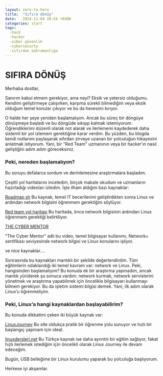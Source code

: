 ```yaml
---
layout: zero-to-hero
title:  "Sıfıra dönüş"
date:   2024-11-04 20:54 +0300
categories: start
tags:
  -hack
  -hacker
  -siber güvenlik
  -cybersecurty
  -sıfırdan kahramanlığa
---
```


# SIFIRA DÖNÜŞ

Merhaba dostlar,

Sanırım kabul etmem gerekiyor, ama neyi? Eksik ve yetersiz olduğumu. Kendimi geliştirmeye çalışırken, karşıma sürekli bilmediğim veya eksik olduğum temel konular çıkıyor ve bu da hevesimi kırıyor.

O halde her şeye yeniden başlamalıyım. Ancak bu süreç bir döngüye dönüşmeye başladı ve bu döngüde sıkışıp kalmak istemiyorum. Öğrendiklerimi düzenli olarak not alarak ve ilerlememi kaydederek daha sistemli bir yol izlemem gerektiğine karar verdim. Bu yüzden, bu blogda kendi notlarımı paylaşarak sıfırdan zirveye uzanan bir yolculuğun hikayesini anlatmak istiyorum. Yani, bir "Red Team" uzmanının veya bir hacker’ın nasıl geliştiğini adım adım göreceksiniz.

### Peki, nereden başlamalıyım?
Bu soruyu defalarca sordum ve derinlemesine araştırmalara başladım.

Çeşitli yol haritalarını inceledim, birçok makale okudum ve uzmanların hazırladığı videoları izledim. İşte ilham aldığım bazı kaynaklar:

[Roadmap sh](https://roadmap.sh/cyber-security)
Bu kaynak, temel IT becerilerimi geliştirdikten sonra Linux ve ardından network bilgisini öğrenmem gerektiğini söylüyor.

[Red team yol haritası](https://xmind.app/m/9Zcnkq/)
Bu haritada, önce network bilgisinin ardından Linux öğrenmem gerektiği belirtiliyor.

[THE CYBER MENTOR](https://youtu.be/e82g80Kzg4k)

"The Cyber Mentor" adlı bu video, temel bilgisayar kullanımı, Network+ sertifikası seviyesinde network bilgisi ve Linux konularını işliyor.

ve nice kaynaklar....

Sonrasında bu kaynakları mantıklı bir şekilde değerlendirdim. Tüm eğitimlerin odaklandığı iki temel kavram var: network ve Linux. Peki, hangisinden başlamalıyım? Bu konuda ek bir araştırma yapmadım, ancak mantık yürüterek şu sonuca vardım: network kurmak, network servislerini yönetmek ve araştırma yapabilmek için öncelikle bilgisayarı kullanmayı bilmem gerekiyor. Bu da işletim sistemi bilgisi demek. Yani, ilk adım olarak Linux’u öğrenmeliyim.

### Peki, Linux’a hangi kaynaklardan başlayabilirim?

Bu konuda dikkatimi çeken iki büyük kaynak var:

[LinuxJourney](https://linuxjourney.com/)
Bu site oldukça pratik bir öğrenme yolu sunuyor ve hızlı bir başlangıç yapmam için ideal.

[linuxdersleri.net](https://www.linuxdersleri.net/)
Bu Türkçe kaynak ise daha ayrıntılı bir eğitim sağlıyor, fakat hızlı ilerlemek istediğim için öncelikli olarak Linux Journey ile devam edeceğim.

Bugün, USB belleğime bir Linux kurulumu yaparak bu yolculuğa başlıyorum.

Herkese iyi akşamlar.
